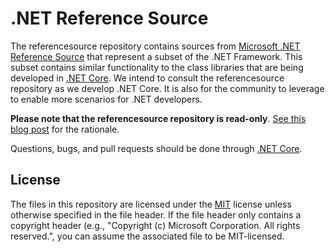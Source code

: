 # .NET Reference Source

The referencesource repository contains sources from [Microsoft .NET Reference Source](https://referencesource.microsoft.com/)
that represent a subset of the .NET Framework.  This subset contains similar functionality to the class libraries that are being
developed in [.NET Core](https://github.com/dotnet/runtime).  We intend to consult the referencesource repository as we develop
.NET Core.  It is also for the community to leverage to enable more scenarios for .NET developers. 

**Please note that the referencesource repository is read-only**. [See this blog post](https://devblogs.microsoft.com/dotnet/net-core-is-open-source/) for the rationale.

Questions, bugs, and pull requests should be done through [.NET Core](https://github.com/dotnet/runtime).

## License

The files in this repository are licensed under the [MIT](LICENSE.txt) license unless otherwise specified in the file header. If the file header only contains a copyright header (e.g., "Copyright (c) Microsoft Corporation. All rights reserved.", you can assume the associated file to be MIT-licensed.
